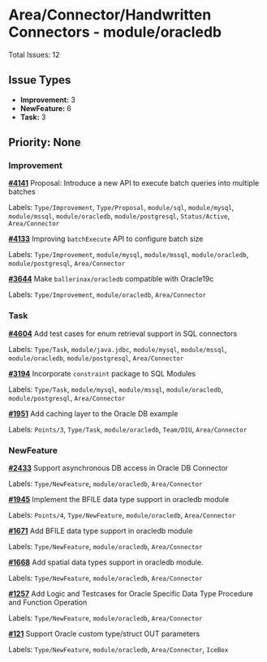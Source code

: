 # Area/Connector/Handwritten Connectors - module/oracledb

Total Issues: 12

## Issue Types

- **Improvement:** 3
- **NewFeature:** 6
- **Task:** 3

## Priority: None

### Improvement

**[#4141](https://github.com/ballerina-platform/ballerina-library/issues/4141)** Proposal: Introduce a new API to execute batch queries into multiple batches

Labels: `Type/Improvement`, `Type/Proposal`, `module/sql`, `module/mysql`, `module/mssql`, `module/oracledb`, `module/postgresql`, `Status/Active`, `Area/Connector`

**[#4133](https://github.com/ballerina-platform/ballerina-library/issues/4133)**  Improving `batchExecute` API to configure batch size

Labels: `Type/Improvement`, `module/mysql`, `module/mssql`, `module/oracledb`, `module/postgresql`, `Area/Connector`

**[#3644](https://github.com/ballerina-platform/ballerina-library/issues/3644)** Make `ballerinax/oracledb` compatible with Oracle19c

Labels: `Type/Improvement`, `module/oracledb`, `Area/Connector`

### Task

**[#4604](https://github.com/ballerina-platform/ballerina-library/issues/4604)** Add test cases for enum retrieval support in SQL connectors

Labels: `Type/Task`, `module/java.jdbc`, `module/mysql`, `module/mssql`, `module/oracledb`, `module/postgresql`, `Area/Connector`

**[#3194](https://github.com/ballerina-platform/ballerina-library/issues/3194)** Incorporate `constraint` package to SQL Modules

Labels: `Type/Task`, `module/mysql`, `module/mssql`, `module/oracledb`, `module/postgresql`, `Area/Connector`

**[#1951](https://github.com/ballerina-platform/ballerina-library/issues/1951)** Add caching layer to the Oracle DB example

Labels: `Points/3`, `Type/Task`, `module/oracledb`, `Team/DIU`, `Area/Connector`

### NewFeature

**[#2433](https://github.com/ballerina-platform/ballerina-library/issues/2433)** Support asynchronous DB access in Oracle DB Connector

Labels: `Type/NewFeature`, `module/oracledb`, `Area/Connector`

**[#1945](https://github.com/ballerina-platform/ballerina-library/issues/1945)** Implement the BFILE data type support in oracledb module

Labels: `Points/4`, `Type/NewFeature`, `module/oracledb`, `Area/Connector`

**[#1671](https://github.com/ballerina-platform/ballerina-library/issues/1671)** Add BFILE data type support in oracledb module

Labels: `Type/NewFeature`, `module/oracledb`, `Area/Connector`

**[#1668](https://github.com/ballerina-platform/ballerina-library/issues/1668)** Add spatial data types support in oracledb module. 

Labels: `Type/NewFeature`, `module/oracledb`, `Area/Connector`

**[#1257](https://github.com/ballerina-platform/ballerina-library/issues/1257)** Add Logic and Testcases for Oracle Specific Data Type Procedure and Function Operation

Labels: `Type/NewFeature`, `module/oracledb`, `Area/Connector`

**[#121](https://github.com/ballerina-platform/ballerina-library/issues/121)** Support Oracle custom type/struct OUT parameters

Labels: `Type/NewFeature`, `module/oracledb`, `Area/Connector`, `IceBox`

